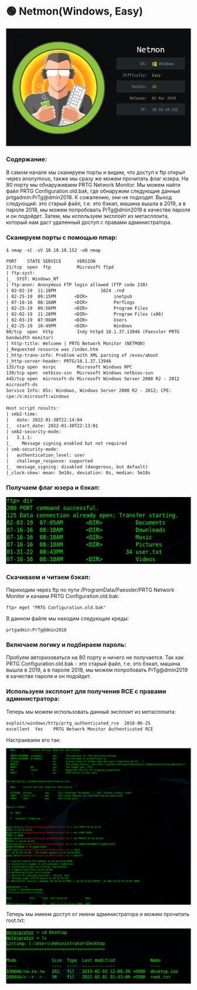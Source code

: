 # 🟢 Netmon(Windows, Easy)

![](../.gitbook/assets/1.png)

### Содержание:

В самом начале мы сканируем порты и видим, что доступ к ftp открыт через anonymous, также мы сразу же можем прочитать флаг юзера. На 80 порту мы обнаруживаем PRTG Network Monitor. Мы можем найти файл PRTG Configuration.old.bak, где обнаружим следующие данные prtgadmin:PrTg@dmin2018. К сожалению, они не подходят. Выход следующий: это старый файл, т.е. это бэкап, машина вышла в 2019, а в пароле 2018, мы можем попробовать PrTg@dmin2019 в качестве пароля и он подойдет. Затем, мы используем эксплойт из метасплоита, который нам даст удаленный доступ с правами администратора.

### Сканируем порты с помощью nmap:

```
$ nmap -sC -sV 10.10.10.152 -oN nmap
```

```
PORT    STATE SERVICE      VERSION
21/tcp  open  ftp          Microsoft ftpd
| ftp-syst: 
|_  SYST: Windows_NT
| ftp-anon: Anonymous FTP login allowed (FTP code 230)
| 02-02-19  11:18PM                 1024 .rnd
| 02-25-19  09:15PM       <DIR>          inetpub
| 07-16-16  08:18AM       <DIR>          PerfLogs
| 02-25-19  09:56PM       <DIR>          Program Files
| 02-02-19  11:28PM       <DIR>          Program Files (x86)
| 02-03-19  07:08AM       <DIR>          Users
|_02-25-19  10:49PM       <DIR>          Windows
80/tcp  open  http         Indy httpd 18.1.37.13946 (Paessler PRTG bandwidth monitor)
| http-title: Welcome | PRTG Network Monitor (NETMON)
|_Requested resource was /index.htm
|_http-trane-info: Problem with XML parsing of /evox/about
|_http-server-header: PRTG/18.1.37.13946
135/tcp open  msrpc        Microsoft Windows RPC
139/tcp open  netbios-ssn  Microsoft Windows netbios-ssn
445/tcp open  microsoft-ds Microsoft Windows Server 2008 R2 - 2012 microsoft-ds
Service Info: OSs: Windows, Windows Server 2008 R2 - 2012; CPE: cpe:/o:microsoft:windows

Host script results:
| smb2-time: 
|   date: 2022-01-30T22:14:04
|_  start_date: 2022-01-30T22:13:01
| smb2-security-mode: 
|   3.1.1: 
|_    Message signing enabled but not required
| smb-security-mode: 
|   authentication_level: user
|   challenge_response: supported
|_  message_signing: disabled (dangerous, but default)
|_clock-skew: mean: 5m18s, deviation: 0s, median: 5m18s
```

### Получаем флаг юзера и бэкап:

![](<../.gitbook/assets/2 (1).png>)

### Скачиваем и читаем бэкап:

Переходим через ftp по пути /ProgramData/Paessler/PRTG Network Monitor и качаем PRTG Configuration.old.bak:

```
ftp> mget "PRTG Configuration.old.bak"
```

В данном файле мы находим следующие креды:

```
prtgadmin:PrTg@dmin2018
```

### Включаем логику и подбираем пароль:

Пробуем авторизоваться на 80 порту и ничего не получается. Так как PRTG Configuration.old.bak - это старый файл, т.е. это бэкап, машина вышла в 2019, а в пароле 2018, мы можем попробовать PrTg@dmin2019 в качестве пароля и он подойдет.

### Используем эксплоит для получения RCE с правами администратора:

Теперь мы можем использовать данный эксплоит из метасплоита:

```
exploit/windows/http/prtg_authenticated_rce  2018-06-25       excellent  Yes    PRTG Network Monitor Authenticated RCE
```

Настраиваем его так:

![](<../.gitbook/assets/3 (1).png>)

Теперь мы имеем доступ от имени администратора и можем прочитать root.txt:

![](../.gitbook/assets/4.png)
